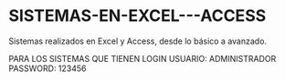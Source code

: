 # SISTEMAS-EN-EXCEL---ACCESS
Sistemas realizados en Excel y Access, desde lo básico a avanzado.

PARA LOS SISTEMAS QUE TIENEN LOGIN
USUARIO: ADMINISTRADOR
PASSWORD: 123456
